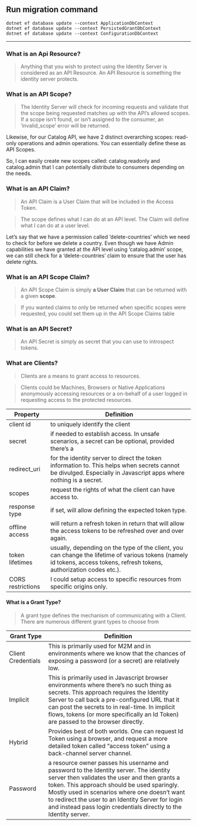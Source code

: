﻿## Run migration command
```shell
dotnet ef database update --context ApplicationDbContext
dotnet ef database update --context PersistedGrantDbContext
dotnet ef database update --context ConfigurationDbContext
```

---------------

### What is an Api Resource?
> Anything that you wish to protect using the Identity Server is considered as an API Resource.
> An API Resource is something the identity server protects.

### What is an API Scope?
> The Identity Server will check for incoming requests and validate that the scope being requested matches up with the API’s allowed scopes. If a scope isn’t found, or isn’t assigned to the consumer, an ‘invalid_scope’ error will be returned.

Likewise, for our Catalog API, we have 2 distinct overarching scopes: read-only operations and admin operations. You can essentially define these as API Scopes.

So, I can easily create new scopes called: catalog.readonly and catalog.admin that I can potentially distribute to consumers depending on the needs.

### What is an API Claim?
> An API Claim is a User Claim that will be included in the Access Token.

> The scope defines what I can do at an API level. The Claim will define what I can do at a user level.

Let’s say that we have a permission called ‘delete-countries’ which we need to check for before we delete a country. Even though we have Admin capabilities we have granted at the API level using ‘catalog.admin’ scope, we can still check for a ‘delete-countries’ claim to ensure that the user has delete rights.

### What is an API Scope Claim?
> An API Scope Claim is simply **a User Claim** that can be returned with a given **scope**.

> If you wanted claims to only be returned when specific scopes were requested, you could set them up in the API Scope Claims table

### What is an API Secret?
> An API Secret is simply as secret that you can use to introspect tokens.

### What are Clients?
> Clients are a means to grant access to resources.

> Clients could be Machines, Browsers or Native Applications anonymously accessing resources or a on-behalf of a user logged in requesting access to the protected resources.

| Property          	| Definition                                                                                                                                                               	|
|-------------------	|--------------------------------------------------------------------------------------------------------------------------------------------------------------------------	|
| client id         	| to uniquely identify the client                                                                                                                                          	|
| secret            	| if needed to establish access. In unsafe scenarios, a secret can be optional, provided there’s a                                                                         	|
| redirect_uri      	| for the identity server to direct the token information to. This helps when secrets cannot be divulged. Especially in Javascript apps where nothing is a secret.         	|
| scopes            	| request the rights of what the client can have access to.                                                                                                                	|
| response type     	| if set, will allow defining the expected token type.                                                                                                                     	|
| offline access    	| will return a refresh token in return that will allow the access tokens to be refreshed over and over again.                                                             	|
| token lifetimes   	| usually, depending on the type of the client, you can change the lifetime of various tokens (namely id tokens, access tokens, refresh tokens, authorization codes etc.). 	|
| CORS restrictions 	| I could setup access to specific resources from specific origins only.                                                                                                   	|

#### What is a Grant Type?
> A grant type defines the mechanism of communicating with a Client. There are numerous different grant types to choose from

| Grant Type        	  | Definition                                                                                                                                                                                                                                                                                                                                                      	|
|----------------------|-----------------------------------------------------------------------------------------------------------------------------------------------------------------------------------------------------------------------------------------------------------------------------------------------------------------------------------------------------------------	|
| Client Credentials 	 | This is primarily used for M2M and in environments where we know that the chances of exposing a password (or a secret) are relatively low.                                                                                                                                                                                                                      	|
| Implicit           	 | This is primarily used in Javascript browser environments where there’s no such thing as secrets. This approach requires the Identity Server to call back a pre-configured URL that it can post the secrets to in real-time. In implicit flows, tokens (or more specifically an Id Token) are passed to the browser directly.                                   	|
| Hybrid             	 | Provides best of both worlds. One can request Id Token using a browser, and request a more detailed token called “access token” using a back-channel server channel.                                                                                                                                                                                            	|
| Password           	 | a resource owner passes his username and password to the Identity server. The identity server then validates the user and then grants a token. This approach should be used sparingly. Mostly used in scenarios where one doesn’t want to redirect the user to an Identity Server for login and instead pass login credentials directly to the Identity server. 	|

